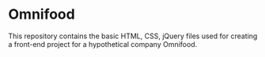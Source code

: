 # Omnifood
This repository contains the basic HTML, CSS, jQuery files used for creating a front-end project for a hypothetical company Omnifood. 
